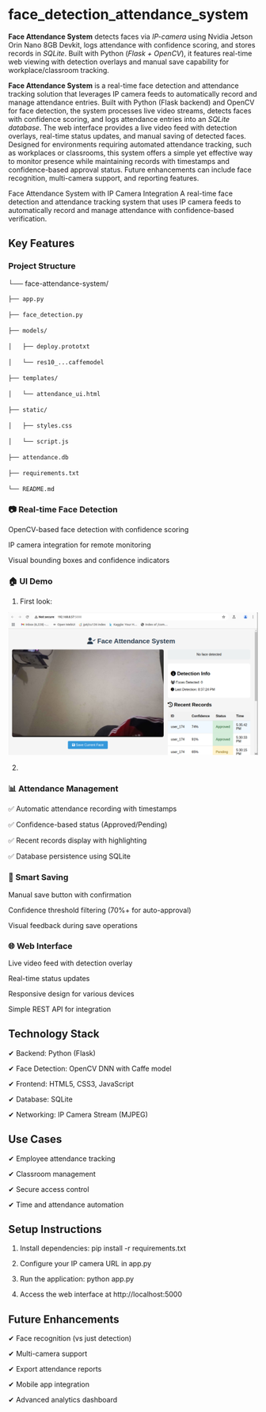 # face_detection_attendance_system
**Face Attendance System** detects faces via _IP-camera_ using Nvidia Jetson Orin Nano 8GB Devkit, logs attendance with confidence scoring, and stores records in _SQLite_. Built with Python (_Flask + OpenCV_), it features real-time web viewing with detection overlays and manual save capability for workplace/classroom tracking.

**Face Attendance System** is a real-time face detection and attendance tracking solution that leverages IP camera feeds to automatically record and manage attendance entries. Built with Python (Flask backend) and OpenCV for face detection, the system processes live video streams, detects faces with confidence scoring, and logs attendance entries into an _SQLite database_. The web interface provides a live video feed with detection overlays, real-time status updates, and manual saving of detected faces. Designed for environments requiring automated attendance tracking, such as workplaces or classrooms, this system offers a simple yet effective way to monitor presence while maintaining records with timestamps and confidence-based approval status. Future enhancements can include face recognition, multi-camera support, and reporting features.

Face Attendance System with IP Camera Integration
A real-time face detection and attendance tracking system that uses IP camera feeds to automatically record and manage attendance with confidence-based verification.

## Key Features
### Project Structure

└── face-attendance-system/

    ├── app.py
    
    ├── face_detection.py
    
    ├── models/
    
    │   ├── deploy.prototxt
    
    │   └── res10_...caffemodel
    
    ├── templates/
    
    │   └── attendance_ui.html
    
    ├── static/
    
    │   ├── styles.css
    
    │   └── script.js
    
    ├── attendance.db
    
    ├── requirements.txt
    
    └── README.md
    
### 📷 Real-time Face Detection

  OpenCV-based face detection with confidence scoring

  IP camera integration for remote monitoring

  Visual bounding boxes and confidence indicators

### 🏠 UI Demo

1. First look:

<img src="0.png" width="600">

2. 

### 📊 Attendance Management

  ✅ Automatic attendance recording with timestamps

  ✅ Confidence-based status (Approved/Pending)

  ✅ Recent records display with highlighting

  ✅ Database persistence using SQLite

### 🔄 Smart Saving

  Manual save button with confirmation

  Confidence threshold filtering (70%+ for auto-approval)

  Visual feedback during save operations

### 🌐 Web Interface

  Live video feed with detection overlay

  Real-time status updates

  Responsive design for various devices

  Simple REST API for integration

## Technology Stack
  ✔ Backend: Python (Flask)

  ✔ Face Detection: OpenCV DNN with Caffe model

  ✔ Frontend: HTML5, CSS3, JavaScript

  ✔ Database: SQLite

  ✔ Networking: IP Camera Stream (MJPEG)

## Use Cases
  ✔ Employee attendance tracking

  ✔ Classroom management

  ✔ Secure access control

  ✔ Time and attendance automation

## Setup Instructions

  1. Install dependencies: pip install -r requirements.txt

  2. Configure your IP camera URL in app.py

  3. Run the application: python app.py

  4. Access the web interface at http://localhost:5000

## Future Enhancements

   ✔ Face recognition (vs just detection)

   ✔ Multi-camera support

   ✔ Export attendance reports

   ✔ Mobile app integration

   ✔ Advanced analytics dashboard
